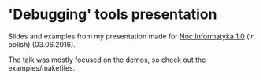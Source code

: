 # 'Debugging' tools presentation

Slides and examples from my presentation made for [Noc Informatyka 1.0](http://nocinformatyka.pl/) (in polish) (03.06.2016).

The talk was mostly focused on the demos, so check out the examples/makefiles.
